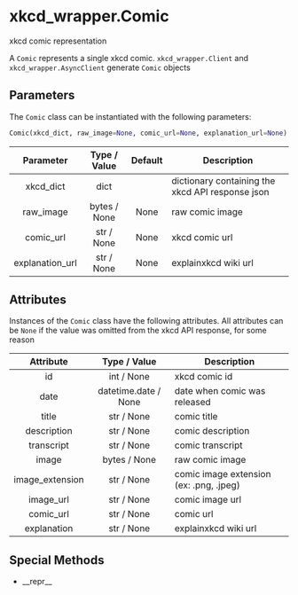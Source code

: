 # xkcd_wrapper.Comic
xkcd comic representation

A `Comic` represents a single xkcd comic. `xkcd_wrapper.Client` and `xkcd_wrapper.AsyncClient` generate `Comic` objects

## Parameters
The `Comic` class can be instantiated with the following parameters:
```Python
Comic(xkcd_dict, raw_image=None, comic_url=None, explanation_url=None)
```

| Parameter | Type / Value | Default | Description|
|:---:|:---:|:---:|---|
| xkcd_dict | dict | | dictionary containing the xkcd API response json |
| raw_image | bytes / None | None | raw comic image |
| comic_url | str / None | None | xkcd comic url |
| explanation_url | str / None | None | explainxkcd wiki url |

## Attributes
Instances of the `Comic` class have the following attributes. All attributes can be `None` if the value was omitted
from the xkcd API response, for some reason

| Attribute | Type / Value | Description |
|:---:|:---:|---|
| id | int / None | xkcd comic id |
| date | datetime.date / None | date when comic was released |
| title | str / None | comic title |
| description | str / None | comic description |
| transcript | str / None | comic transcript |
| image | bytes / None | raw comic image |
| image_extension | str / None | comic image extension (ex: .png, .jpeg) |
| image_url | str / None | comic image url |
| comic_url | str / None | comic url |
| explanation | str / None | explainxkcd wiki url |

## Special Methods
* \_\_repr__
